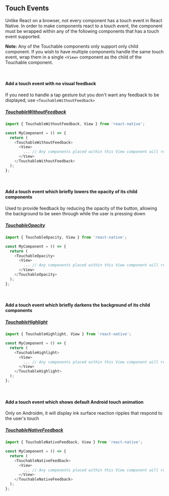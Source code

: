 ## Touch Events
Unlike React on a browser, not every component has a touch event in React Native. In order to make components react to a touch event, the component must be wrapped within any of the following components that has a touch event supported.

**Note:** Any of the Touchable components only support only child component. If you wish to have multiple components handle the same touch event, wrap them in a single `<View>` component as the child of the Touchable component.

<br>

#### Add a touch event with no visual feedback
If you need to handle a tap gesture but you don't want any feedback to be displayed, use `<TouchableWithoutFeedback>`
##### [TouchableWithoutFeedback](https://facebook.github.io/react-native/docs/touchablewithoutfeedback.html)
```js
import { TouchableWithoutFeedback, View } from 'react-native';

const MyComponent = () => {
  return (
    <TouchableWithoutFeedback>
      <View>
        ... // Any components placed within this View component will respond to the touch event
      </View>
    </TouchableWithoutFeedback>  
  );
};
```

<br>

#### Add a touch event which briefly lowers the opacity of its child components
Used to provide feedback by reducing the opacity of the button, allowing the background to be seen through while the user is pressing down
##### [TouchableOpacity](https://facebook.github.io/react-native/docs/touchableopacity.html)
```js
import { TouchableOpacity, View } from 'react-native';

const MyComponent = () => {
  return (
    <TouchableOpacity>
      <View>
        ... // Any components placed within this View component will respond to the touch event
      </View>
    </TouchableOpacity>  
  );
};
```

<br>

#### Add a touch event which briefly darkens the background of its child components
##### [TouchableHighlight](https://facebook.github.io/react-native/docs/touchablehighlight.html)
```js
import { TouchableHighlight, View } from 'react-native';

const MyComponent = () => {
  return (
    <TouchableHighlight>
      <View>
        ... // Any components placed within this View component will respond to the touch event
      </View>
    </TouchableHighlight>  
  );
};
```

<br>

#### Add a touch event which shows default Android touch animation
Only on Androidm, it will display ink surface reaction ripples that respond to the user's touch
##### [TouchableNativeFeedback](https://facebook.github.io/react-native/docs/touchablenativefeedback.html)
```js
import { TouchableNativeFeedback, View } from 'react-native';

const MyComponent = () => {
  return (
    <TouchableNativeFeedback>
      <View>
        ... // Any components placed within this View component will respond to the touch event
      </View>
    </TouchableNativeFeedback>  
  );
};
```
